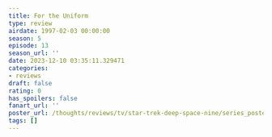 ```yaml
---
title: For the Uniform
type: review
airdate: 1997-02-03 00:00:00
season: 5
episode: 13
season_url: ''
date: 2023-12-10 03:35:11.329471
categories:
- reviews
draft: false
rating: 0
has_spoilers: false
fanart_url: ''
poster_url: /thoughts/reviews/tv/star-trek-deep-space-nine/series_poster.jpg
tags: []
---
```


